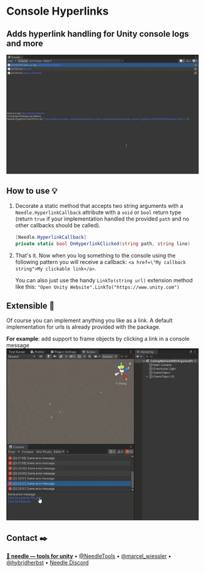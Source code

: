 # Console Hyperlinks
## Adds hyperlink handling for Unity console logs and more

![](Documentation~/url.gif)

## How to use 💡
1) Decorate a static method that accepts two string arguments with a ``Needle.HyperlinkCallback`` attribute with a ``void`` or ``bool`` return type (return ``true`` if your implementation handled the provided ``path`` and no other callbacks should be called).

   ```csharp
   [Needle.HyperlinkCallback]
   private static bool OnHyperlinkClicked(string path, string line)
   ```

2) That's it. Now when you log something to the console using the following pattern you will receive a callback: ``<a href=\"My callback string">My clickable link</a>``. 
   
   You can also just use the handy ``LinkTo(string url)`` extension method like this: ``"Open Unity Website".LinkTo("https://www.unity.com")``


## Extensible 🧩
Of course you can implement anything you like as a link. A default implementation for urls is already provided with the package.

**For example**: add support to frame objects by clicking a link in a console message
![](Documentation~/frame.gif)


## Contact ✒️
<b>[🌵 needle — tools for unity](https://needle.tools)</b> • 
[@NeedleTools](https://twitter.com/NeedleTools) • 
[@marcel_wiessler](https://twitter.com/marcel_wiessler) • 
[@hybridherbst](https://twitter.com/hybridherbst) • 
[Needle Discord](https://discord.gg/CFZDp4b)

